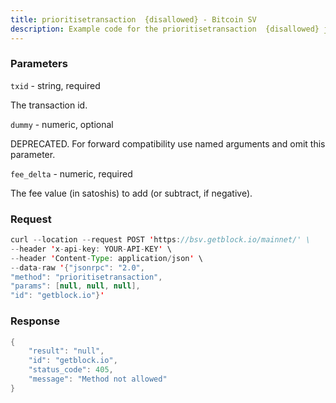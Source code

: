 ```yaml
---
title: prioritisetransaction  {disallowed} - Bitcoin SV
description: Example code for the prioritisetransaction  {disallowed} json-rpc method. Сomplete guide on how to use prioritisetransaction  {disallowed} json-rpc in GetBlock.io Web3 documentation.
---
```


### Parameters


`txid` - string, required

The transaction id.

`dummy` - numeric, optional

DEPRECATED. For forward compatibility use named arguments and omit this
parameter.

`fee_delta` - numeric, required

The fee value (in satoshis) to add (or subtract, if negative).

### Request

``` java
curl --location --request POST 'https://bsv.getblock.io/mainnet/' \ 
--header 'x-api-key: YOUR-API-KEY' \ 
--header 'Content-Type: application/json' \ 
--data-raw '{"jsonrpc": "2.0",
"method": "prioritisetransaction",
"params": [null, null, null],
"id": "getblock.io"}'
```

###  Response

``` java
{
    "result": "null",
    "id": "getblock.io",
    "status_code": 405,
    "message": "Method not allowed"
}
```

